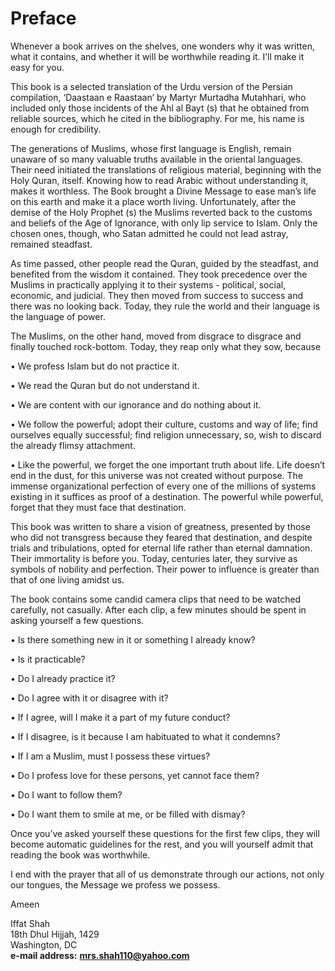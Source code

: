 Preface
=======

Whenever a book arrives on the shelves, one wonders why it was written,
what it contains, and whether it will be worthwhile reading it. I’ll
make it easy for you.

This book is a selected translation of the Urdu version of the Persian
compilation, ‘Daastaan e Raastaan’ by Martyr Murtadha Mutahhari, who
included only those incidents of the Ahl al Bayt (s) that he obtained
from reliable sources, which he cited in the bibliography. For me, his
name is enough for credibility.

The generations of Muslims, whose first language is English, remain
unaware of so many valuable truths available in the oriental languages.
Their need initiated the translations of religious material, beginning
with the Holy Quran, itself. Knowing how to read Arabic without
understanding it, makes it worthless. The Book brought a Divine Message
to ease man’s life on this earth and make it a place worth living.
Unfortunately, after the demise of the Holy Prophet (s) the Muslims
reverted back to the customs and beliefs of the Age of Ignorance, with
only lip service to Islam. Only the chosen ones, though, who Satan
admitted he could not lead astray, remained steadfast.

As time passed, other people read the Quran, guided by the steadfast,
and benefited from the wisdom it contained. They took precedence over
the Muslims in practically applying it to their systems - political,
social, economic, and judicial. They then moved from success to success
and there was no looking back. Today, they rule the world and their
language is the language of power.

The Muslims, on the other hand, moved from disgrace to disgrace and
finally touched rock-bottom. Today, they reap only what they sow,
because

• We profess Islam but do not practice it.

• We read the Quran but do not understand it.

• We are content with our ignorance and do nothing about it.

• We follow the powerful; adopt their culture, customs and way of life;
find ourselves equally successful; find religion unnecessary, so, wish
to discard the already flimsy attachment.

• Like the powerful, we forget the one important truth about life. Life
doesn’t end in the dust, for this universe was not created without
purpose. The immense organizational perfection of every one of the
millions of systems existing in it suffices as proof of a destination.
The powerful while powerful, forget that they must face that
destination.

This book was written to share a vision of greatness, presented by those
who did not transgress because they feared that destination, and despite
trials and tribulations, opted for eternal life rather than eternal
damnation. Their immortality is before you. Today, centuries later, they
survive as symbols of nobility and perfection. Their power to influence
is greater than that of one living amidst us.

The book contains some candid camera clips that need to be watched
carefully, not casually. After each clip, a few minutes should be spent
in asking yourself a few questions.

• Is there something new in it or something I already know?

• Is it practicable?

• Do I already practice it?

• Do I agree with it or disagree with it?

• If I agree, will I make it a part of my future conduct?

• If I disagree, is it because I am habituated to what it condemns?

• If I am a Muslim, must I possess these virtues?

• Do I profess love for these persons, yet cannot face them?

• Do I want to follow them?

• Do I want them to smile at me, or be filled with dismay?

Once you’ve asked yourself these questions for the first few clips, they
will become automatic guidelines for the rest, and you will yourself
admit that reading the book was worthwhile.

I end with the prayer that all of us demonstrate through our actions,
not only our tongues, the Message we profess we possess.

Ameen

Iffat Shah  
 18th Dhul Hijjah, 1429  
 Washington, DC  
**e-mail address:** **<mrs.shah110@yahoo.com>**


